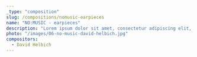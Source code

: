 ```yaml
---
_type: "composition"
slug: /compositions/nomusic-earpieces
name: "NO:MUSIC - earpieces"
description: "Lorem ipsum dolor sit amet, consectetur adipiscing elit, sed do eiusmod tempor incididunt ut labore et dolore magna aliqua. Ut enim ad minim veniam, quis nostrud exercitation ullamco laboris nisi ut aliquip ex ea commodo consequat. Duis aute irure dolor in reprehenderit in voluptate velit esse cillum dolore eu fugiat nulla pariatur. Excepteur sint occaecat cupidatat non proident, sunt in culpa qui officia deserunt mollit anim id est laborum."
photo: "/images/06-no-music-david-helbich.jpg"
compositors:
  - David Helbich
---
```

